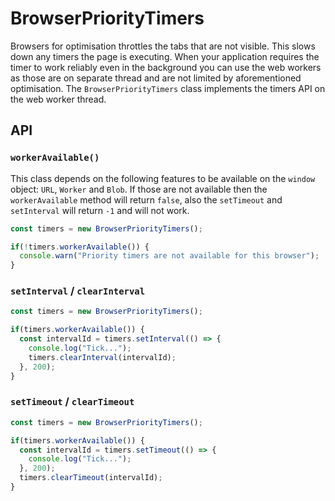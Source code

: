 # BrowserPriorityTimers

Browsers for optimisation throttles the tabs that are not visible. This slows down any timers the page is executing. When your application requires the timer to work reliably even in the background you can use the web workers as those are on separate thread and are not limited by aforementioned optimisation. The `BrowserPriorityTimers` class implements the timers API on the web worker thread.

## API

### `workerAvailable()`

This class depends on the following features to be available on the `window` object: `URL`, `Worker` and `Blob`. If those are not available then the `workerAvailable` method will return `false`, also the `setTimeout` and `setInterval` will return `-1` and will not work.

```TypeScript
const timers = new BrowserPriorityTimers();

if(!timers.workerAvailable()) {
  console.warn("Priority timers are not available for this browser");
}
```

### `setInterval` / `clearInterval`

```TypeScript
const timers = new BrowserPriorityTimers();

if(timers.workerAvailable()) {
  const intervalId = timers.setInterval(() => {
    console.log("Tick...");
    timers.clearInterval(intervalId);
  }, 200);
}
```

### `setTimeout` / `clearTimeout`

```TypeScript
const timers = new BrowserPriorityTimers();

if(timers.workerAvailable()) {
  const intervalId = timers.setTimeout(() => {
    console.log("Tick...");
  }, 200);
  timers.clearTimeout(intervalId);
}
```

